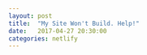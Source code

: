 ```yaml
---
layout: post
title:  "My Site Won't Build. Help!"
date:   2017-04-27 20:30:00
categories: netlify
---
```

